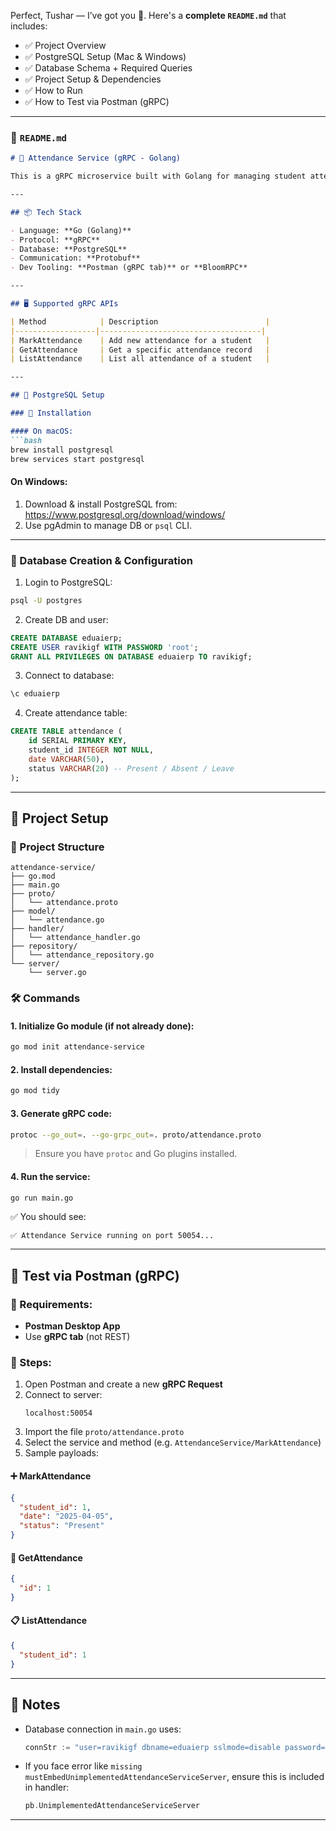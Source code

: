 Perfect, Tushar — I’ve got you 💯. Here's a **complete `README.md`** that includes:

- ✅ Project Overview  
- ✅ PostgreSQL Setup (Mac & Windows)  
- ✅ Database Schema + Required Queries  
- ✅ Project Setup & Dependencies  
- ✅ How to Run  
- ✅ How to Test via Postman (gRPC)

---

### 📄 `README.md`

```markdown
# 📝 Attendance Service (gRPC - Golang)

This is a gRPC microservice built with Golang for managing student attendance records.

---

## 📦 Tech Stack

- Language: **Go (Golang)**
- Protocol: **gRPC**
- Database: **PostgreSQL**
- Communication: **Protobuf**
- Dev Tooling: **Postman (gRPC tab)** or **BloomRPC**

---

## 🖥️ Supported gRPC APIs

| Method            | Description                        |
|------------------|------------------------------------|
| MarkAttendance    | Add new attendance for a student   |
| GetAttendance     | Get a specific attendance record   |
| ListAttendance    | List all attendance of a student   |

---

## 🐘 PostgreSQL Setup

### 🔧 Installation

#### On macOS:
```bash
brew install postgresql
brew services start postgresql
```

#### On Windows:
1. Download & install PostgreSQL from: https://www.postgresql.org/download/windows/
2. Use pgAdmin to manage DB or `psql` CLI.

---

### 📂 Database Creation & Configuration

1. Login to PostgreSQL:
```bash
psql -U postgres
```

2. Create DB and user:
```sql
CREATE DATABASE eduaierp;
CREATE USER ravikigf WITH PASSWORD 'root';
GRANT ALL PRIVILEGES ON DATABASE eduaierp TO ravikigf;
```

3. Connect to database:
```bash
\c eduaierp
```

4. Create attendance table:
```sql
CREATE TABLE attendance (
    id SERIAL PRIMARY KEY,
    student_id INTEGER NOT NULL,
    date VARCHAR(50),
    status VARCHAR(20) -- Present / Absent / Leave
);
```

---

## 🚀 Project Setup

### 📁 Project Structure

```
attendance-service/
├── go.mod
├── main.go
├── proto/
│   └── attendance.proto
├── model/
│   └── attendance.go
├── handler/
│   └── attendance_handler.go
├── repository/
│   └── attendance_repository.go
└── server/
    └── server.go
```

### 🛠️ Commands

#### 1. Initialize Go module (if not already done):
```bash
go mod init attendance-service
```

#### 2. Install dependencies:
```bash
go mod tidy
```

#### 3. Generate gRPC code:
```bash
protoc --go_out=. --go-grpc_out=. proto/attendance.proto
```

> Ensure you have `protoc` and Go plugins installed.

#### 4. Run the service:
```bash
go run main.go
```

✅ You should see:
```
✅ Attendance Service running on port 50054...
```

---

## 🧪 Test via Postman (gRPC)

### 🧰 Requirements:
- **Postman Desktop App**
- Use **gRPC tab** (not REST)

### 🧬 Steps:
1. Open Postman and create a new **gRPC Request**
2. Connect to server:
   ```
   localhost:50054
   ```
3. Import the file `proto/attendance.proto`
4. Select the service and method (e.g. `AttendanceService/MarkAttendance`)
5. Sample payloads:

#### ➕ MarkAttendance
```json
{
  "student_id": 1,
  "date": "2025-04-05",
  "status": "Present"
}
```

#### 📄 GetAttendance
```json
{
  "id": 1
}
```

#### 📋 ListAttendance
```json
{
  "student_id": 1
}
```

---

## 📌 Notes

- Database connection in `main.go` uses:
  ```go
  connStr := "user=ravikigf dbname=eduaierp sslmode=disable password=root"
  ```

- If you face error like `missing mustEmbedUnimplementedAttendanceServiceServer`, ensure this is included in handler:
  ```go
  pb.UnimplementedAttendanceServiceServer
  ```

---

